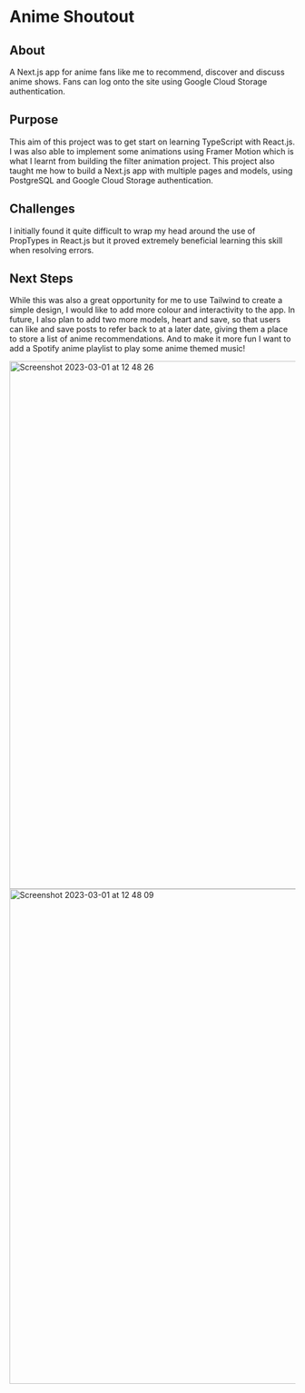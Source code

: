 # Anime Shoutout

## About
A Next.js app for anime fans like me to recommend, discover and discuss anime shows. Fans can log onto the site using Google Cloud Storage authentication.

## Purpose
This aim of this project was to get start on learning TypeScript with React.js. I was also able to implement some animations using Framer Motion which is what I learnt from building the filter animation project. This project also taught me how to build a Next.js app with multiple pages and models, using PostgreSQL and Google Cloud Storage authentication. 

## Challenges
I initially found it quite difficult to wrap my head around the use of PropTypes in React.js but it proved extremely beneficial learning this skill when resolving errors.

## Next Steps
While this was also a great opportunity for me to use Tailwind to create a simple design, I would like to add more colour and interactivity to the app. In future, I also plan to add two more models, heart and save, so that users can like and save posts to refer back to at a later date, giving them a place to store a list of anime recommendations. And to make it more fun I want to add a Spotify anime playlist to play some anime themed music!

<img width="930" alt="Screenshot 2023-03-01 at 12 48 26" src="https://user-images.githubusercontent.com/114405652/224510356-6d50b4ea-0b9e-48f1-87d7-8d68dda138a3.png">

<img width="872" alt="Screenshot 2023-03-01 at 12 48 09" src="https://user-images.githubusercontent.com/114405652/224510366-301824e9-cc2c-4f72-b080-ea48d9355806.png">
